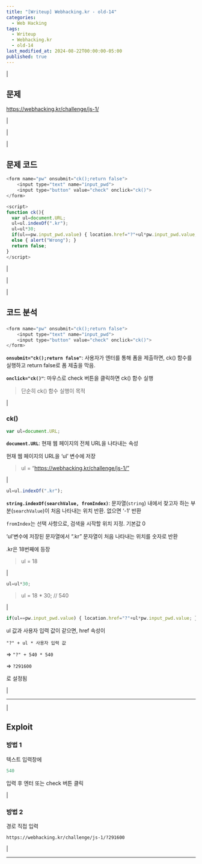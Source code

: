 ```yaml
---
title: "[Writeup] Webhacking.kr - old-14"
categories:
  - Web Hacking
tags:
  - Writeup
  - Webhacking.kr
  - old-14
last_modified_at: 2024-08-22T00:00:00-05:00
published: true
---
```


|

## 문제

<https://webhacking.kr/challenge/js-1/>

|

|

|

## 문제 코드

```js
<form name="pw" onsubmit="ck();return false">
	<input type="text" name="input_pwd">
	<input type="button" value="check" onclick="ck()">
</form>

<script>
function ck(){
  var ul=document.URL;
  ul=ul.indexOf(".kr");
  ul=ul*30;
  if(ul==pw.input_pwd.value) { location.href="?"+ul*pw.input_pwd.value; }
  else { alert("Wrong"); }
  return false;
}
</script>
```

|

|

|

## 코드 분석

### <form>

```js
<form name="pw" onsubmit="ck();return false">
	<input type="text" name="input_pwd">
	<input type="button" value="check" onclick="ck()">
</form>
```

**`onsubmit="ck();return false"`**: 사용자가 엔터를 통해 폼을 제출하면, ck() 함수를 실행하고 return false로 폼 제출을 막음.

**`onclick="ck()"`**: 마우스로 check 버튼을 클릭하면 ck() 함수 실행

> 단순히 ck() 함수 실행이 목적

|

### ck()

```js
var ul=document.URL;
```

**`document.URL`**: 현재 웹 페이지의 전체 URL을 나타내는 속성

현재 웹 페이지의 URL을 ‘ul’ 변수에 저장

> ul = “https://webhacking.kr/challenge/js-1/”

|

```js
ul=ul.indexOf(".kr");
```

**`string.indexOf(searchValue, fromIndex)`**: 문자열(`string`) 내에서 찾고자 하는 부분(`searchValue`)이 처음 나타내는 위치 반환. 없으면 ‘-1’ 반환

`fromIndex`는 선택 사항으로, 검색을 시작할 위치 지정. 기본값 0

‘ul’변수에 저장된 문자열에서 “.kr” 문자열이 처음 나타내는 위치를 숫자로 반환

.kr은 18번째에 등장

> ul = 18

|

```js
ul=ul*30;
```

> ul = 18 * 30; // 540

|

```js
if(ul==pw.input_pwd.value) { location.href="?"+ul*pw.input_pwd.value; }
```

ul 값과 사용자 입력 값이 같으면, href 속성이

`"?" + ul * 사용자 입력 값`

=> `"?" + 540 * 540`

=> `?291600`

로 설정됨

|

---

|

## Exploit

### 방법 1 

텍스트 입력창에

```jsx
540
```

입력 후 엔터 또는 check 버튼 클릭

|

### 방법 2 

경로 직접 입력

```
https://webhacking.kr/challenge/js-1/?291600
```

|

---